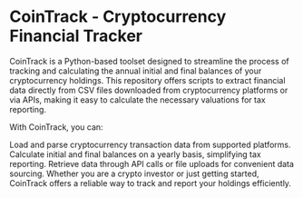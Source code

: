 # CoinTrack - Cryptocurrency Financial Tracker

CoinTrack is a Python-based toolset designed to streamline the process of tracking and calculating the annual initial and final balances of your cryptocurrency holdings. This repository offers scripts to extract financial data directly from CSV files downloaded from cryptocurrency platforms or via APIs, making it easy to calculate the necessary valuations for tax reporting.

With CoinTrack, you can:

Load and parse cryptocurrency transaction data from supported platforms.
Calculate initial and final balances on a yearly basis, simplifying tax reporting.
Retrieve data through API calls or file uploads for convenient data sourcing.
Whether you are a crypto investor or just getting started, CoinTrack offers a reliable way to track and report your holdings efficiently.
